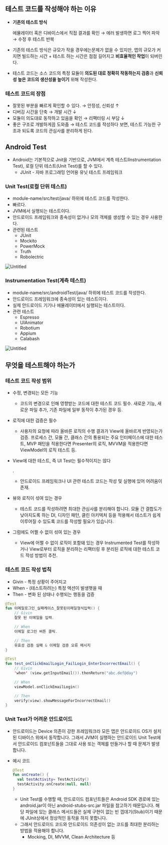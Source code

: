 ## 테스트 코드를 작성해야 하는 이유

- **기존의 테스트 방식**

  에뮬레이터 혹은 디바이스에서 직접 결과를 확인 → 에러 발생하면 로그 찍어 파악 → 수정 후 테스트 반복

- 기존의 테스트 방식은 규모가 작을 경우에는문제가 없을 수 있지만, 앱의 규모가 커지면 빌드하는 시간 + 테스트 하는 시간은 점점 길어지고 **비효율적인 작업**이 되버린다.

- 테스트 코드는 소스 코드의 특정 묘듈이 **의도된 대로 정확히 작동하는지 검증**과 **신뢰성 높은 코드의 생산성을 높이기** 위해 작성한다.

### 테스트 코드의 장점

- 잘못된 부분을 빠르게 확인할 수 있다. → 안정성, 신뢰성 ↑
- 디버깅 시간을 단축 → 개발 시간 ↓
- 모듈이 의도대로 동작하고 있음을 확인 → 리팩터링 시 부담 ↓
- 좋은 구조로 개발하게끔 도와줌 → 테스트 코드를 작성하다 보면, 테스트 가능한 구조과 되도록 코드의 관심사를 분리하게 된다.

## Android Test

- Android는 기본적으로 Jnit을 기반으로, JVM에서 계측 테스트IInstrumentation Test), 로컬 단위 테스트(Unit Test)를 할 수 있다.
  - JUnit - 자바 프로그래밍 언어용 유닛 테스트 프레임워크

### Unit Test(로컬 단위 테스트)

- module-name/src/test/java/ 하위에 테스트 코드를 작성한다.
- 빠르다.
- JVM에서 실행되는 테스트이다.
- 안드로이드 프레임워크와 종속성이 없거나 모의 객체를 생성할 수 있는 경우 사용한다.
- 관련된 테스트
  - JUnit
  - Mockito
  - PowerMock
  - Truth
  - Robolectric

![Untitled](https://s3-us-west-2.amazonaws.com/secure.notion-static.com/d5effb8c-640e-4d49-8b78-6a72a2181e34/Untitled.png)

### Instrumentation Test(계측 테스트)

- module-name/src/androidTest/java/ 하위에 테스트 코드를 작성한다.
- 안드로이드 프레임워크에 종속성이 있는 테스트이다.
- 실제 안드로이드 기기나 에뮬레이터에서 실행되는 테스트이다.
- 관련 테스트
  - Espresso
  - UIAnimator
  - Robotium
  - Appium
  - Calabash

![Untitled](https://s3-us-west-2.amazonaws.com/secure.notion-static.com/8b23a0d1-0970-40e4-8180-e3908e03ff1f/Untitled.png)

## 무엇을 테스트해야 하는가

### 테스트 코드 작성 범위

- 수정, 변경되는 모든 기능

  - 코드의 변경으로 인해 영향받는 코드에 대한 테스트 코드 필수. 새로운 기능, 새로운 파일 추가, 기존 파일에 일부 동작이 추가된 경우 등.

- 로직에 대한 검증은 필수

  - 사용자의 요청에 따라 올바른 로직의 수행 결과가 View에 올바르게 반영되는가 검증. 프로세스 간, 모듈 간, 클래스 간의 통용되는 주요 인터페이스에 대한 테스트, MVP 패턴을 적용한다면 Presenter의 로직, MVVM을 적용한다면 ViewModel의 로직 테스트 등.

- View에 대한 테스트, 즉 UI Test는 필수적이지는 않다

  .

  - 안드로이드 프레임워크나 UI 관련 테스트 코드는 작성 및 실행에 있어 어려움이 존재.

- 뷰와 로직이 섞여 있는 경우

  - 테스트 코드를 작성하려면 최대한 관심사를 분리해야 합니다. 모듈 간 결합도가 낮아지도록 하는 DI, 디자인 패턴, 클린 아키텍처 등을 적용해서 테스트가 쉽게 이루어질 수 있도록 코드를 작성할 필요가 있습니다.

- 그럼에도 어쩔 수 없이 섞여 있는 경우

  - View에 어쩔 수 없이 로직이 포함돼 있는 경우 Instrumented Test를 작성하거나 View로부터 로직을 분리하는 리팩터링 후 분리된 로직에 대한 테스트 코드 작성 방법이 추천.

### 테스트 코드 작성 법칙

- Givin - 특정 상황이 주어지고
- When - (테스트하려는) 특정 액션이 발생햇을 때
- Then - 변화 된 상태나 수행되는 행동을 검증

```kotlin
@Test
fun 이메일로그인_실패케이스_잘못된이메일형식입력() {
	// Givin
	잘못 된 이메일을 입력.

	// When
	이메일 로그인 버튼 클릭.

	// Then
	유효성 검증 실패 & 이메일 검증 오류 메시지
}

@Test
fun test_onClickEmailLogin_FailLogin_EnterIncorrectEmail() {
	// Givin
	'when' (view.getInputEmail()).thenReturn("abc.def@day")

	// When
	viewModel.onClickEmailLogin()

	// Then
	verify(view).showMessageForIncorrectEmail()
}
```

### Unit Test가 어려운 안드로이드

- 안드로이드는 Device 의존이 강한 프레임워크라 모든 앱은 안드로이드 OS가 설치된 디바이스 위에서 동작합니다. 그래서 JVM이 실행하는 안드로이드 Unit Test에서 안드로이드 컴포넌트들을 그대로 사용 또는 객체를 만들거나 할 때 문제가 발생합니다.

- 예시 코드

  ```kotlin
  @Test
  fun onCreate() {
  	val testActivity= TestActivity()
  	testActivity.onCreate(null, null)
  }
  ```

  - Unit Test를 수행할 때, 안드로이드 컴포넌트들은 Android SDK 경로에 있는 android.jar이 아닌 android-stubs-src.jar 파일을 참고하기 때문입니다. 해당 파일에 있는 클래스 메서드들은 실제 구현이 없는 빈 껍데기(Stub)이기 때문에 JUnit상에서 정상적인 동작을 하지 못합니다.
  - 그래서 안드로이드 코드와 안드로이드 의존성이 없는 코드를 최대한 분리하는 방법을 적용해야 합니다.
    - Mocking, DI, MVVM, Clean Architecture 등